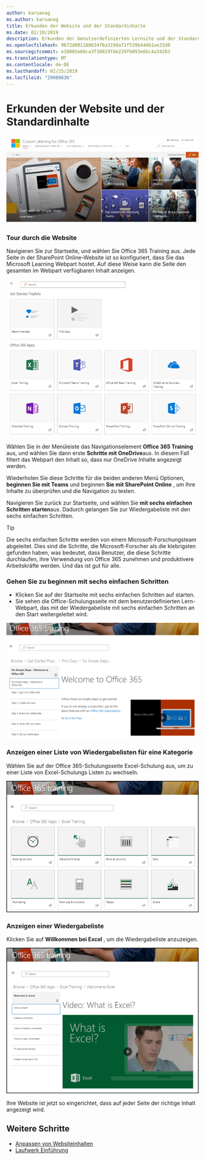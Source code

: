 ```yaml
---
author: karuanag
ms.author: karuanag
title: Erkunden der Website und der Standardinhalte
ms.date: 02/10/2019
description: Erkunden der benutzerdefinierten Lernsite und der Standardinhalte
ms.openlocfilehash: 9672d001188634f6a319daf1f539b444b1ae33d0
ms.sourcegitcommit: e10085e60ca3f38029fde229fb093e6bc4a34203
ms.translationtype: MT
ms.contentlocale: de-DE
ms.lasthandoff: 02/25/2019
ms.locfileid: "29989636"
---
```

# <a name="explore-the-site-and-default-content"></a>Erkunden der Website und der Standardinhalte

![Sechs einfache Schritte](media/clo365homepage.png)

### <a name="tour-the-site"></a>Tour durch die Website 

Navigieren Sie zur Startseite, und wählen Sie Office 365 Training aus. Jede Seite in der SharePoint Online-Website ist so konfiguriert, dass Sie das Microsoft Learning Webpart hostet. Auf diese Weise kann die Seite den gesamten im Webpart verfügbaren Inhalt anzeigen.

![Webpart](media/webpart.PNG)

Wählen Sie in der Menüleiste das Navigationselement **Office 365 Training** aus, und wählen Sie dann erste **Schritte mit OneDrive**aus. In diesem Fall filtert das Webpart den Inhalt so, dass nur OneDrive Inhalte angezeigt werden.

Wiederholen Sie diese Schritte für die beiden anderen Menü Optionen, **beginnen Sie mit Teams** und beginnen **Sie mit SharePoint Online** , um Ihre Inhalte zu überprüfen und die Navigation zu testen.

Navigieren Sie zurück zur Startseite, und wählen Sie **mit sechs einfachen Schritten starten**aus. Dadurch gelangen Sie zur Wiedergabeliste mit den sechs einfachen Schritten.

> [!TIP]
> Die sechs einfachen Schritte werden von einem Microsoft-Forschungsteam abgeleitet. Dies sind die Schritte, die Microsoft-Forscher als die klebrigsten gefunden haben, was bedeutet, dass Benutzer, die diese Schritte durchlaufen, ihre Verwendung von Office 365 zunehmen und produktivere Arbeitskräfte werden. Und das ist gut für alle.

### <a name="go-to-start-with-six-simple-steps"></a>Gehen Sie zu beginnen mit sechs einfachen Schritten
- Klicken Sie auf der Startseite mit sechs einfachen Schritten auf starten. 
- Sie sehen die Office-Schulungsseite mit dem benutzerdefinierten Lern-Webpart, das mit der Wiedergabeliste mit sechs einfachen Schritten an den Start weitergeleitet wird.  

![Playlist mit sechs Schritten](media/clo365sixsteps.png)

### <a name="view-a-list-of-playlists-for-a-category"></a>Anzeigen einer Liste von Wiedergabelisten für eine Kategorie

Wählen Sie auf der Office 365-Schulungsseite Excel-Schulung aus, um zu einer Liste von Excel-Schulungs Listen zu wechseln.

![content_excel. png](media/content_excel.png)

### <a name="view-a-playlist"></a>Anzeigen einer Wiedergabeliste

Klicken Sie auf **Willkommen bei Excel** , um die Wiedergabeliste anzuzeigen.

![content_exwel. png](media/content_exwel.png)

Ihre Website ist jetzt so eingerichtet, dass auf jeder Seite der richtige Inhalt angezeigt wird. 

## <a name="next-steps"></a>Weitere Schritte
- [Anpassen von Websiteinhalten](customization.md)
- [Laufwerk Einführung](driveadoption.md) 
